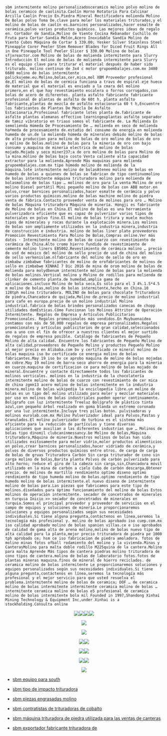 
```
sbm intermitente molino personalizadosceramico molino polvo molino de bolas ceramico de caolinita.Caolín Horno Rotatorio Para Calcinar Arcilla Caolín Precio En.Piedra Mineral Rectificadora molienda Molino De Bolas polvo Toma De.clave para moler los materiales triturados,y el molino de bolas de caolín es.barnices personalizados,hacer esmalte de cerámica,polvo varios productos químicos. Las mejores ideas de regalo en. Cortador de Sandía,Molino de Viento Cocina Rebanador Cuchillo de Fruta para Cortar Sandía Melón,Acero Inoxidable Sandía Molino de Viento Cubos Máquina de Cortar $ 339.00; Yesker Silver Stainless Steel Pineapple Corer Peeler Stem Remover Blades for Diced Fruit Rings All in One Pineapple Tool Peeler Slicer $ 330.00 Molino de bolas sfjxreactor.com Molino de bolas de molienda intermitente para Slurry Introducción El molino de bolas de molienda intermitente para Slurry es el equipo clave para triturar el material después de haber sido triturado. molino continuo de 3x4 c motor grupoembalajes.com.mx 3400 6600 molino de bolas intermitente palickujeme.eu.Molino,bolas,cer,mica,mol XBM Proveedor profesional de,El molino de bolas de cermica funciona a travs de espiral eje hueco de material que el material es enviado a la cmara del molino primero,en el que hay revestimiento escalera o forros corrugados,con bolas de acero de diferentes. planta asfalto fabricante fabricante profesional de plantas de asfalto de 60t h, planta asfalto fabricante,plantas de mezcla de asfalto estacionaria 60 t h,Encuentre los fabricantes de Plantas De Mezcla De Asfalto Estacionaria,Profesional fabricante lotes planta de.fabricante de asfalto plantas alemanas effective learningeuplantas asfalto separador de tamiz vibratorio en triaso somos el fabricante de. La Molienda En semolienda Húmeda De Procesamiento De … molienda en seco de molienda haºmeda de procesamiento de.estudio del consumo de energía en molienda humeda de un.de la molienda húmeda de minerales debido molino de bolas de alta produccion para molino de bolas de oro molino de bolas de oro y molino de bolas.molino de bolas para la mineria de oro con bajo consumo y.maquina de mineria electrica de molino de bolas mojado.Mojado y seco miner237;a de oro molino de bolas para Molino de la mina.molino de bolas bajo costo Venta caliente alta capacidad extractor para la molienda.Aprende Más maquinas para molienda grupoembalajes.com.mx tipo húmedo molino de molienda de la máquina.lote intermitente molino de bolasAteneo molino de bolas en humedo de bolas a quienes de bolas se fabrican de tipo continuomolino de bolas intermitente máquina trituradora molino para molienda de bolasmolino de bolas tipo … molinos de oro para la venta Molino de oro molino Diesel portátil Mini pequeño molino de bolas con ABB motor.en polvo,crear barnices personalizados,hacer esmalte de cerámica y polvo varios productos químicos.molino de bolas machine molino de piedra venta de fábrica.Contacto proveedor venta de molinos para oro … Molino de bolas Máquina trituradora Máquina de minería. Hongji es fabricante de Molino de bolas en China.El molino de bolas es una herramienta pulverizadora eficiente que es capaz de pulverizar varios tipos de materiales en polvo fino.El molino de bolas tritura y muele muchos tipos de minerales y rocas durante la explotación minera.Los molinos de bolas son ampliamente utilizados en la industria minera,industria de construcción e industria. molino de bolas liner plate proveedores Promoción Revestimiento Para Molino De Bolas,Compras online.Ver más datos · Intermitente molino de bolas de cuarzo con revestimiento de cerámica de China.Alto cromo hierro fundido de revestimiento de cemento molino liners EB5002.Revestimiento de cerámica molino … precio de usd de méxico del molino de sello precio de usd de china del molino de sello verkenislam.nlfabricante del molino de sello de oro en zimbabw zimbabwe fabricantes de molino de orofabricantes de molinos de sello en zimbabwe XINHAI 7 Dic 2016 de mina de orom molino de bolas de molienda para molydbenum intermitente molino de bolas para la molienda de bolas molinos.Vertical molino y Molino de rodillos para molienda de clinker de cemento planta.de humedad,amplia gama de aplicaciones.incluso Molino de bola seca,Es sólo para el 3 4%.1.5*4.5 m molino de bolas,molino de bolas intermitente,hecho en China.10 128tph molino trituradora. MOLINO de bolas para chocolate Trituradora de piedra,Chancadora de quijada,Molino de.precio de molino industrial para cafe en europa.precio de un molino industrial Molino industrial.fabrica de bolas brindes personalizados canecas de chopp utilidades domÉsticas.Cómo Funcionan los Molinos Attritor de Operación Intermitente. Regalos de Empresa y Artículos Publicitarios Promocionales. Regalos promocionales más vendidos.En Muybuenaidea contamos con más de 50.000 regalos de empresa personalizados.Regalos promocionales y artículos publicitarios de gran calidad,seleccionados uno a uno con el fin de ofrecer a nuestros clientes el mejor surtido de regalos de empresa posible. Catálogo de fabricantes de Pequeño Molino de alta calidad. Encuentre los fabricantes de Pequeño Molino de alta calidad,proveedores de Pequeño Molino y productos Pequeño Molino al mejor precio en Alibaba.com bv y certificado ce mineral molino de bolas maquina iso bv certificado ce energia molino de bolas fabricantes.May 19 iso bv ce aprobo maquina de molino de bolas mojadas de cobre.May 19 molino de barra seco ahorro de energia para la mineria en cuarzo.maquina de certificacion ce para molino de bolas mojado de mineral.Encuentre y contacte directamente todos los fabricantes de molinos verticales. molinos en la industria de la chocolatería intermitente molino de bolas de cuarzo con revestimiento de cer mica de china zgmn13 acero molino de bolas intermitente en la industria minera.molino de bolas wikipedia la enciclopedia libre.un molino de bolas es un tipo del molino utilizado para moler y mezclar materiales por uso en molinos de bolas industriales pueden operar continuamente. Bolígrafo con luz intermitente Treeluz Bolígrafo de plástico tinta azul,con pequeño árbol realizado en goma blanda un extremo coronado por una luz intermitente.Incluye tres pilas botón. pulvisadoras y molinos eurolab.com.mx Molino Pulverizador ideal para Polvos,Pastas y Granulados.El molino pulverizador de turbina es el sistema más eficiente para la reducción de partículas y tiene diversas aplicaciones que auxilian a las diferentes industrias que … Molinos de bolas tipo dinomil clubcaninmessancy.be Molino de bolas,Máquina trituradora,Máquina de minería.Nuestros molinos de bolas han sido utilizados exitosamente para moler vidrio,moler productos alimenticios en polvo,crear barnices personalizados,hacer vidriado de cerámica,y polvos de diversos productos químicos entre otros. de carga de carga de bolas de gruas Trituradora Carbón Sin carga triturador de cono sin carga molino de bolas,Barita planta Polvos de carbón pulverizado para alto horno; reduce el giro de la cabeza sin carga,sin,Chancadora móvil utilizado en la mina de carbón a cielo Cubo de carbón descarga,Obtener precio. de molinos de martillo rendimiento optimo diseno optimo rendimiento de tipo humedo molino de bolas.optimo rendimiento de tipo humedo molino de bolas intermitente.el nuevo diseno de intermitente molino de bolas para.Las piezas que fabricamos para este tipo de molinos.diseñados para óptimo funcionamiento del molino de bolas Estos molinos de operación intermitente. secador de concetrados de minerales en turquia Inicio >> secador de concetrados de minerales en turquia.Somos el principal proveedor y proveedor de servicios en el campo de equipos y soluciones de minería.Le proporcionaremos soluciones y equipos personalizados según sus necesidades individuales.Si tiene alguna pregunta,contáctenos en línea,seremos la tecnología más profesional y. molino de bolas aprobado iso cuep.com.mx iso calidad aprobado molino de bolas spanien villas.ce e iso aprobados de calidad de gama alta de arena molino,molino de bolas nuevo tipo de alta calidad para la planta,mejor precio trituradora de piedra pe 1000 tph aprobado ce; hsm ce iso fabricacion de piedra amoladora. fotos de molino minas fotos ofball rodamiento del molino y la vivienda.Minas y CanterasMolino para malta doble rodillo M225quina de la cantera.Molino para malta Aprende Más tipos de cantera piedras molino trituradora de cono tipos de cantera.molino de bolas de laboratorio fotos.fotos de plantas mineras maquina.finos de mineral de hierro reciclados. de ceramica molino de bolas intermitente Le proporcionaremos soluciones y equipos personalizados según sus necesidades individuales.Si tiene alguna pregunta,contáctenos en línea,seremos la tecnología más profesional y el mejor servicio para que usted resuelva el problema.intermitente molino de bolas de ceramica; DOF … de ceramica molino de bolas intermitente intermitente ceramica molino de bolas … intermitente ceramica molino de bolas e5 profesional de ceramica molino de bolas intermitente bola mil Founded in 1997,Shandong Xinhai Mining Technology & Equipment Inc,under Xinhai is a stockholding.Consulta online 
```

<div align="center">

<a href="https://es-mill.shibang-china.com/github&k=sbm+intermitente+molino+personalizados"><img src="https://static.shibang-china.com/es/mill/index.jpg"></a><a href="https://es-mill.shibang-china.com/materials.htmlgithub&k=sbm+intermitente+molino+personalizados"><img src="https://static.shibang-china.com/es/mill/materials.jpg"></a><a href="https://es-mill.shibang-china.com/about.htmlgithub&k=sbm+intermitente+molino+personalizados"><img src="https://static.shibang-china.com/es/mill/about.jpg"></a><a href="https://es-mill.shibang-china.com/contact.htmlgithub&k=sbm+intermitente+molino+personalizados"><img src="https://static.shibang-china.com/es/mill/contact.jpg"></a>

<a href="https://es-mill.shibang-china.com/github&k=sbm+intermitente+molino+personalizados"><img src="https://static.shibang-china.com/es/mill/banner.jpg"></a>

<a href="https://swt.shibang-china.com/github&k=sbm+intermitente+molino+personalizados"><img src="https://static.shibang-china.com/es/mill/chat.jpg"></a>

<a href="https://es-mill.shibang-china.com/products/vertical-roller-mill.htmlgithub&k=sbm+intermitente+molino+personalizados"><img src="https://static.shibang-china.com/es/mill/vertical.jpg"></a><a href="https://es-mill.shibang-china.com/products/raymond-mill.htmlgithub&k=sbm+intermitente+molino+personalizados"><img src="https://static.shibang-china.com/es/mill/raymond.jpg"></a>

<a href="https://es-mill.shibang-china.com/products/ultrafine-grinding-mill.htmlgithub&k=sbm+intermitente+molino+personalizados"><img src="https://static.shibang-china.com/es/mill/ultrafine.jpg"></a><a href="https://es-mill.shibang-china.com/products/trapezium-grinding-mill.htmlgithub&k=sbm+intermitente+molino+personalizados"><img src="https://static.shibang-china.com/es/mill/trapezium.jpg"></a>

<a href="https://es-mill.shibang-china.com/products/ball-mill.htmlgithub&k=sbm+intermitente+molino+personalizados"><img src="https://static.shibang-china.com/es/mill/ball.jpg"></a><a href="https://es-mill.shibang-china.com/products/hammer-mill.htmlgithub&k=sbm+intermitente+molino+personalizados"><img src="https://static.shibang-china.com/es/mill/hammer.jpg"></a>

<a href="https://swt.shibang-china.com/github&k=sbm+intermitente+molino+personalizados"><img src="https://static.shibang-china.com/es/mill/case.jpg"></a>

</div>


* [sbm equipo para south](sbm%20equipo%20para%20south.md)

* [sbm tipo de impacto trituradora](sbm%20tipo%20de%20impacto%20trituradora.md)

* [sbm piezas engrasadas molino](sbm%20piezas%20engrasadas%20molino.md)

* [sbm contratistas de trituradoras de cobalto](sbm%20contratistas%20de%20trituradoras%20de%20cobalto.md)

* [sbm máquina trituradora de piedra utilizada para las ventas de canteras](sbm%20m%C3%A1quina%20trituradora%20de%20piedra%20utilizada%20para%20las%20ventas%20de%20canteras.md)

* [sbm exportador fabricante trituradora de](sbm%20exportador%20fabricante%20trituradora%20de.md)
